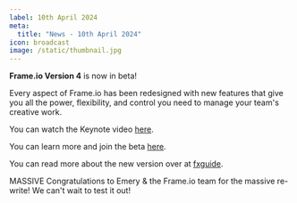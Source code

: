 ```yaml
---
label: 10th April 2024
meta:
  title: "News - 10th April 2024"
icon: broadcast
image: /static/thumbnail.jpg
---
```


**Frame.‍io Version 4** is now in beta!

Every aspect of Frame.‍io has been redesigned with new features that give you all the power, flexibility, and control you need to manage your team's creative work.

You can watch the Keynote video [here](https://frame.io/v4-keynote).

You can learn more and join the beta [here](https://frame.io/v4).

You can read more about the new version over at [fxguide](https://www.fxguide.com/quicktakes/frame-io-releases-version-4/).

MASSIVE Congratulations to Emery & the Frame.io team for the massive re-write! We can't wait to test it out!